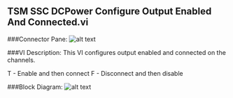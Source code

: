 ## **TSM SSC DCPower Configure Output Enabled And Connected.vi**
###Connector Pane:
![alt text](/Instrument%20Control/DCPower/Source/TSM%20SSC%20DCPower%20Configure%20Output%20Enabled%20And%20Connected.vic.png "TSM SSC DCPower Configure Output Enabled And Connected.vi connector pane")

###VI Description:
This VI configures output enabled and connected on the channels.

T - Enable and then connect
F - Disconnect and then disable

###Block Diagram:
![alt text](/Instrument%20Control/DCPower/Source/TSM%20SSC%20DCPower%20Configure%20Output%20Enabled%20And%20Connected.vid.png "TSM SSC DCPower Configure Output Enabled And Connected.vi block diagram")
